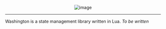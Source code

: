 <div align="center">

![image](https://github.com/user-attachments/assets/b73d22eb-aed7-4a33-8ff3-b309b730ca37)

---

</div>

Washington is a state management library written in Lua. *To be written*

